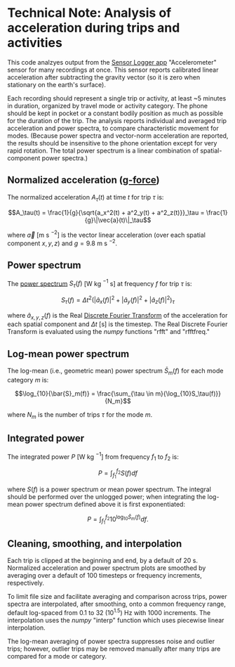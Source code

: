 # Technical Note: Analysis of acceleration during trips and activities

This code analzyes output from the [Sensor Logger app](https://www.tszheichoi.com/sensorlogger) 
"Accelerometer" sensor for many recordings at once. This sensor reports calibrated linear acceleration after subtracting the gravity vector (so it is zero when stationary on the earth's surface).

Each recording should represent a single trip or activity, at least ~5 minutes in duration, organized by travel mode or activity category. The phone should be kept in pocket or a constant bodily position as much as possible for the duration of the trip. The analysis reports individual and averaged trip acceleration and power spectra, to compare characteristic movement for modes. (Because power spectra and vector-norm acceleration are reported, the results should be insensitive to the phone orientation except for very rapid rotation. The total power spectrum is a linear combination of spatial-component power spectra.)

## Normalized acceleration ([g-force](https://en.wikipedia.org/wiki/G-force))

The normalized acceleration $A_\tau(t)$ at time $t$ for trip $\tau$ is:

```math
A_\tau(t) = \frac{1}{g}{\sqrt{a_x^2(t) + a^2_y(t) + a^2_z(t)}}_\tau = \frac{1}{g}\|\vec{a}(t)\|_\tau
```

where $\vec{a}$ [m s $^{-2}$] is the vector linear acceleration  (over each spatial component $x, y, z$) and $g = 9.8$ m s $^{-2}$.

## Power spectrum

The [power spectrum](https://en.wikipedia.org/wiki/Spectral_density) $S_\tau(f)$ [W kg $^{-1}$ s] at frequency $f$ for trip $\tau$ is:

```math
S_\tau(f) = \Delta t^2 \left(|\hat{a}_x(f)|^2 + |\hat{a}_y(f)|^2 + |\hat{a}_z(f)|^2\right) _\tau
```

where $\hat{a}_{x,y,z}(f)$ is the Real [Discrete Fourier Transform](https://en.wikipedia.org/wiki/Discrete_Fourier_transform) of the acceleration for each spatial component and $\Delta t$ [s] is the timestep. The Real Discrete Fourier Transform is evaluated using the _numpy_ functions "rfft" and "rfftfreq."

## Log-mean power spectrum

The log-mean (i.e., geometric mean) power spectrum $\bar{S}_m(f)$ for each mode category $m$ is:

```math
\log_{10}{\bar{S}_m(f)} = \frac{\sum_{\tau \in m}{\log_{10}S_\tau(f)}}{N_m}
```

where $N_m$ is the number of trips $\tau$ for the mode $m$.

## Integrated power

The integrated power $P$ [W kg $^{-1}$] from frequency $f_1$ to $f_2$ is:

```math
P = \int_{f_1}^{f_2}S(f)df
```

where $S(f)$ is a power spectrum or mean power spectrum. The integral should be performed over the unlogged power; when integrating the log-mean power spectrum defined above it is first exponentiated:

```math
P = \int_{f_1}^{f_2}10^{\log_{10}\bar{S}_m(f)}df .
```



## Cleaning, smoothing, and interpolation

Each trip is clipped at the beginning and end, by a default of 20 s. Normalized acceleration and power spectrum plots are smoothed by averaging over a default of 100 timesteps or frequency increments, respectively.

To limit file size and facilitate averaging and comparison across trips, power spectra are interpolated, after smoothing, onto a common frequency range, default log-spaced from 0.1 to 32 $(10^{1.5})$ Hz with 1000 increments. The interpolation uses the _numpy_ "interp" function which uses piecewise linear interpolation.

The log-mean averaging of power spectra suppresses noise and outlier trips; however, outlier trips may be removed manually after many trips are compared for a mode or category.

